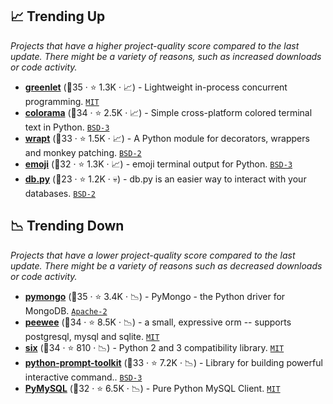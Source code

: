 ## 📈 Trending Up

_Projects that have a higher project-quality score compared to the last update. There might be a variety of reasons, such as increased downloads or code activity._

- <b><a href="https://github.com/python-greenlet/greenlet">greenlet</a></b> (🥇35 ·  ⭐ 1.3K · 📈) - Lightweight in-process concurrent programming. <code><a href="http://bit.ly/34MBwT8">MIT</a></code>
- <b><a href="https://github.com/tartley/colorama">colorama</a></b> (🥇34 ·  ⭐ 2.5K · 📈) - Simple cross-platform colored terminal text in Python. <code><a href="http://bit.ly/3aKzpTv">BSD-3</a></code>
- <b><a href="https://github.com/GrahamDumpleton/wrapt">wrapt</a></b> (🥈33 ·  ⭐ 1.5K · 📈) - A Python module for decorators, wrappers and monkey patching. <code><a href="http://bit.ly/3rqEWVr">BSD-2</a></code>
- <b><a href="https://github.com/carpedm20/emoji">emoji</a></b> (🥈32 ·  ⭐ 1.3K · 📈) - emoji terminal output for Python. <code><a href="http://bit.ly/3aKzpTv">BSD-3</a></code>
- <b><a href="https://github.com/yhat/db.py">db.py</a></b> (🥉23 ·  ⭐ 1.2K · 💀) - db.py is an easier way to interact with your databases. <code><a href="http://bit.ly/3rqEWVr">BSD-2</a></code>

## 📉 Trending Down

_Projects that have a lower project-quality score compared to the last update. There might be a variety of reasons such as decreased downloads or code activity._

- <b><a href="https://github.com/mongodb/mongo-python-driver">pymongo</a></b> (🥇35 ·  ⭐ 3.4K · 📉) - PyMongo - the Python driver for MongoDB. <code><a href="http://bit.ly/3nYMfla">Apache-2</a></code>
- <b><a href="https://github.com/coleifer/peewee">peewee</a></b> (🥈34 ·  ⭐ 8.5K · 📉) - a small, expressive orm -- supports postgresql, mysql and sqlite. <code><a href="http://bit.ly/34MBwT8">MIT</a></code>
- <b><a href="https://github.com/benjaminp/six">six</a></b> (🥈34 ·  ⭐ 810 · 📉) - Python 2 and 3 compatibility library. <code><a href="http://bit.ly/34MBwT8">MIT</a></code>
- <b><a href="https://github.com/prompt-toolkit/python-prompt-toolkit">python-prompt-toolkit</a></b> (🥈33 ·  ⭐ 7.2K · 📉) - Library for building powerful interactive command.. <code><a href="http://bit.ly/3aKzpTv">BSD-3</a></code>
- <b><a href="https://github.com/PyMySQL/PyMySQL">PyMySQL</a></b> (🥈32 ·  ⭐ 6.5K · 📉) - Pure Python MySQL Client. <code><a href="http://bit.ly/34MBwT8">MIT</a></code>

